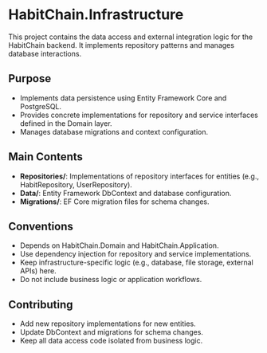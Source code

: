 # HabitChain.Infrastructure

This project contains the data access and external integration logic for the HabitChain backend. It implements repository patterns and manages database interactions.

## Purpose
- Implements data persistence using Entity Framework Core and PostgreSQL.
- Provides concrete implementations for repository and service interfaces defined in the Domain layer.
- Manages database migrations and context configuration.

## Main Contents
- **Repositories/**: Implementations of repository interfaces for entities (e.g., HabitRepository, UserRepository).
- **Data/**: Entity Framework DbContext and database configuration.
- **Migrations/**: EF Core migration files for schema changes.

## Conventions
- Depends on HabitChain.Domain and HabitChain.Application.
- Use dependency injection for repository and service implementations.
- Keep infrastructure-specific logic (e.g., database, file storage, external APIs) here.
- Do not include business logic or application workflows.

## Contributing
- Add new repository implementations for new entities.
- Update DbContext and migrations for schema changes.
- Keep all data access code isolated from business logic. 